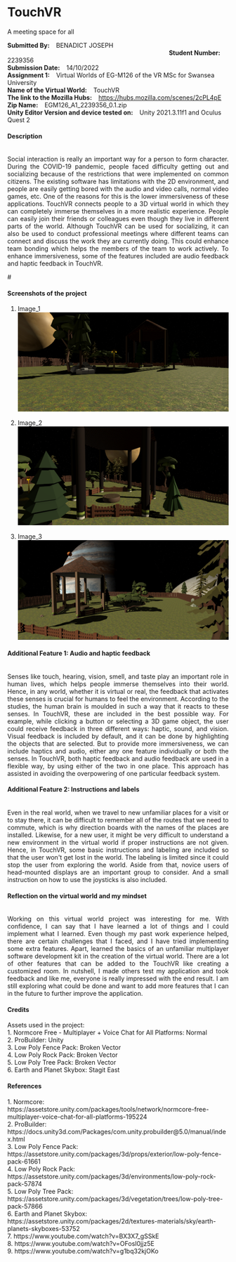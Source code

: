 # TouchVR
A meeting space for all

**Submitted By:** &ensp; BENADICT JOSEPH &emsp;&emsp;&emsp;&emsp;&emsp;&emsp; &emsp; &emsp; &emsp;&emsp;&emsp;&emsp;&emsp;&emsp;&emsp;&emsp;&emsp;&emsp;&emsp;&emsp;&emsp;&emsp;&emsp;&emsp;&emsp;&emsp;&emsp;&emsp;&emsp;&emsp;&emsp;&emsp;&emsp;&emsp; **Student Number:** 2239356
<br />**Submission Date:** &ensp; 14/10/2022
<br />**Assignment 1:** &ensp; Virtual Worlds of EG-M126 of the VR MSc for Swansea University
<br />**Name of the Virtual World:** &ensp; TouchVR
<br />**The link to the Mozilla Hubs:** &ensp; https://hubs.mozilla.com/scenes/2cPL4pE
<br />**Zip Name:** &ensp; EGM126_A1_2239356_0.1.zip
<br />**Unity Editor Version and device tested on:** &ensp; Unity 2021.3.11f1 and Oculus Quest 2

<h4>Description </h4>
<p align="justify">
<br /> Social interaction is really an important way for a person to form character. During the COVID-19 pandemic, people faced difficulty getting out and socializing because of the restrictions that were implemented on common citizens. The existing software has limitations with the 2D environment, and people are easily getting bored with the audio and video calls, normal video games, etc. One of the reasons for this is the lower immersiveness of these applications. TouchVR connects people to a 3D virtual world in which they can completely immerse themselves in a more realistic experience. People can easily join their friends or colleagues even though they live in different parts of the world. Although TouchVR can be used for socializing, it can also be used to conduct professional meetings where different teams can connect and discuss the work they are currently doing. This could enhance team bonding which helps the members of the team to work actively. To enhance immersiveness, some of the features included are audio feedback and haptic feedback in TouchVR.
</p>

#<h4>Screenshots of the project </h4>
1. Image_1
    ![alt text](https://github.com/2239356Benadict/Assignment1/blob/main/Picture1.png)


2. Image_2
    ![alt text](https://github.com/2239356Benadict/Assignment1/blob/main/Picture2.png)

 
3. Image_3 
    ![alt text](https://github.com/2239356Benadict/Assignment1/blob/main/Picture3.png)

<h4>Additional Feature 1: Audio and haptic feedback </h4>
<p align="justify">
<br />Senses like touch, hearing, vision, smell, and taste play an important role in human lives, which helps people immerse themselves into their world. Hence, in any world, whether it is virtual or real, the feedback that activates these senses is crucial for humans to feel the environment. According to the studies, the human brain is moulded in such a way that it reacts to these senses. In TouchVR, these are included in the best possible way. For example, while clicking a button or selecting a 3D game object, the user could receive feedback in three different ways: haptic, sound, and vision. Visual feedback is included by default, and it can be done by highlighting the objects that are selected. But to provide more immersiveness, we can include haptics and audio, either any one feature individually or both the senses. In TouchVR, both haptic feedback and audio feedback are used in a flexible way, by using either of the two in one place. This approach has assisted in avoiding the overpowering of one particular feedback system.
</p>

<h4>Additional Feature 2: Instructions and labels </h4>
<p align="justify">
<br />Even in the real world, when we travel to new unfamiliar places for a visit or to stay there, it can be difficult to remember all of the routes that we need to commute, which is why direction boards with the names of the places are installed. Likewise, for a new user, it might be very difficult to understand a new environment in the virtual world if proper instructions are not given. Hence, in TouchVR, some basic instructions and labeling are included so that the user won't get lost in the world. The labeling is limited since it could stop the user from exploring the world. Aside from that, novice users of head-mounted displays are an important group to consider. And a small instruction on how to use the joysticks is also included.
</p>

<h4>Reflection on the virtual world and my mindset </h4>
<p align="justify">
<br />Working on this virtual world project was interesting for me. With confidence, I can say that I have learned a lot of things and I could implement what I learned. Even though my past work experience helped, there are certain challenges that I faced, and I have tried implementing some extra features. Apart, learned the basics of an unfamiliar multiplayer software development kit in the creation of the virtual world. There are a lot of other features that can be added to the TouchVR like creating a customized room. In nutshell, I made others test my application and took feedback and like me, everyone is really impressed with the end result. I am still exploring what could be done and want to add more features that I can in the future to further improve the application. 
</p>

<h4>Credits </h4>
Assets used in the project:<br />
1.	Normcore Free - Multiplayer + Voice Chat for All Platforms: Normal<br />
2.	ProBuilder: Unity<br />
3.	Low Poly Fence Pack: Broken Vector<br />
4.	Low Poly Rock Pack: Broken Vector<br />
5.	Low Poly Tree Pack: Broken Vector<br />
6.	Earth and Planet Skybox: Stagit East

<h4>References </h4>
1.	Normcore: https://assetstore.unity.com/packages/tools/network/normcore-free-multiplayer-voice-chat-for-all-platforms-195224<br />
2.	ProBuilder: https://docs.unity3d.com/Packages/com.unity.probuilder@5.0/manual/index.html<br />
3.	Low Poly Fence Pack: 
    https://assetstore.unity.com/packages/3d/props/exterior/low-poly-fence-pack-61661<br />
4.	Low Poly Rock Pack: 
    https://assetstore.unity.com/packages/3d/environments/low-poly-rock-pack-57874<br />
5.	Low Poly Tree Pack: 
    https://assetstore.unity.com/packages/3d/vegetation/trees/low-poly-tree-pack-57866<br />
6.	Earth and Planet Skybox: https://assetstore.unity.com/packages/2d/textures-materials/sky/earth-planets-skyboxes-53752<br />
7.	https://www.youtube.com/watch?v=BX3X7_gSSkE<br />
8.	https://www.youtube.com/watch?v=OFosI0jjz5E<br />
9.	https://www.youtube.com/watch?v=g1bq32kjOKo<br />

